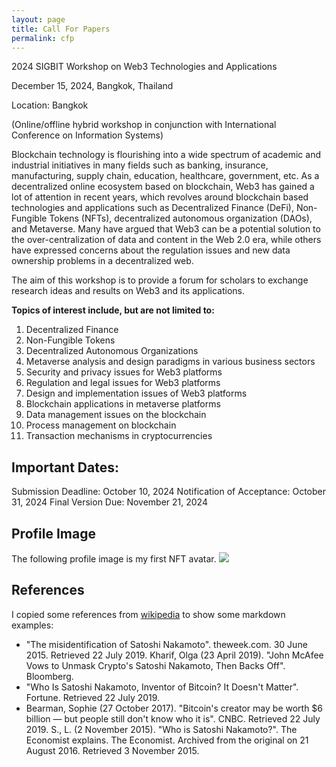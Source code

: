 ```yaml
---
layout: page
title: Call For Papers
permalink: cfp
---
```


2024 SIGBIT Workshop on Web3 Technologies and Applications

December 15, 2024, Bangkok, Thailand

Location: Bangkok

(Online/offline hybrid workshop in conjunction with International Conference on Information Systems)

Blockchain technology is flourishing into a wide spectrum of academic and industrial initiatives in many fields such as banking, insurance, manufacturing, supply chain, education, healthcare, government, etc. As a decentralized online ecosystem based on blockchain, Web3 has gained a lot of attention in recent years, which revolves around blockchain based technologies and applications such as Decentralized Finance (DeFi), Non-Fungible Tokens (NFTs), decentralized autonomous organization (DAOs), and Metaverse. Many have argued that Web3 can be a potential solution to the over-centralization of data and content in the Web 2.0 era, while others have expressed concerns about the regulation issues and new data ownership problems in a decentralized web.

The aim of this workshop is to provide a forum for scholars to exchange research ideas and results on Web3 and its applications.

**Topics of interest include, but are not limited to:**

1. Decentralized Finance
2. Non-Fungible Tokens
3. Decentralized Autonomous Organizations
4. Metaverse analysis and design paradigms in various business sectors
5. Security and privacy issues for Web3 platforms
6. Regulation and legal issues for Web3 platforms
7. Design and implementation issues of Web3 platforms
8. Blockchain applications in metaverse platforms
9. Data management issues on the blockchain
10. Process management on blockchain
11. Transaction mechanisms in cryptocurrencies

## Important Dates:
Submission Deadline: October 10, 2024
Notification of Acceptance: October 31, 2024
Final Version Due: November 21, 2024

## Profile Image

The following profile image is my first NFT avatar.
<img class="mx-auto w-1/2" src="{{site.baseurl}}/assets/img/279.png">

## References

I copied some references from [wikipedia](https://en.wikipedia.org/wiki/Satoshi_Nakamoto) to show some markdown examples:

 - "The misidentification of Satoshi Nakamoto". theweek.com. 30 June 2015. Retrieved 22 July 2019.
 Kharif, Olga (23 April 2019). "John McAfee Vows to Unmask Crypto's Satoshi Nakamoto, Then Backs Off". Bloomberg.
 - "Who Is Satoshi Nakamoto, Inventor of Bitcoin? It Doesn't Matter". Fortune. Retrieved 22 July 2019.
 - Bearman, Sophie (27 October 2017). "Bitcoin's creator may be worth $6 billion — but people still don't know who it is". CNBC. Retrieved 22 July 2019.
 S., L. (2 November 2015). "Who is Satoshi Nakamoto?". The Economist explains. The Economist. Archived from the original on 21 August 2016. Retrieved 3 November 2015.
